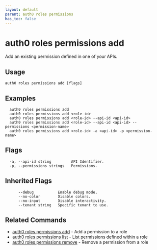 ```yaml
---
layout: default
parent: auth0 roles permissions
has_toc: false
---
```

# auth0 roles permissions add

Add an existing permission defined in one of your APIs.

## Usage
```
auth0 roles permissions add [flags]
```

## Examples

```
  auth0 roles permissions add
  auth0 roles permissions add <role-id>
  auth0 roles permissions add <role-id> --api-id <api-id>
  auth0 roles permissions add <role-id> --api-id <api-id> --permissions <permission-name>
  auth0 roles permissions add <role-id> -a <api-id> -p <permission-name>
```


## Flags

```
  -a, --api-id string         API Identifier.
  -p, --permissions strings   Permissions.
```


## Inherited Flags

```
      --debug           Enable debug mode.
      --no-color        Disable colors.
      --no-input        Disable interactivity.
      --tenant string   Specific tenant to use.
```


## Related Commands

- [auth0 roles permissions add](auth0_roles_permissions_add.md) - Add a permission to a role
- [auth0 roles permissions list](auth0_roles_permissions_list.md) - List permissions defined within a role
- [auth0 roles permissions remove](auth0_roles_permissions_remove.md) - Remove a permission from a role


